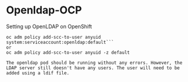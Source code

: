 # Openldap-OCP
Setting up OpenLDAP on OpenShift


```oc new-project openldap
oc adm policy add-scc-to-user anyuid system:serviceaccount:openldap:default```
or
oc adm policy add-scc-to-user anyuid -z default

The openldap pod should be running without any errors. However, the LDAP server still doesn't have any users. The user will need to be added using a ldif file. 
